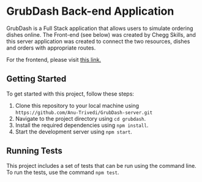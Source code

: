 # GrubDash Back-end Application

GrubDash is a Full Stack application that allows users to simulate ordering dishes online. The Front-end (see below) was created by Chegg Skills, and this server application was created to connect the two resources, dishes and orders with appropriate routes.

For the frontend, please visit [this link.](https://github.com/Thinkful-Ed/starter-grub-dash-front-end)

## Getting Started

To get started with this project, follow these steps:
1. Clone this repository to your local machine using `https://github.com/Anu-Trivedi/GrubDash-server.git`
2. Navigate to the project directory using `cd grubdash`.
3. Install the required dependencies using `npm install`.
4. Start the development server using `npm start`.

## Running Tests

This project includes a set of tests that can be run using the command line. To run the tests, use the command `npm test`.
